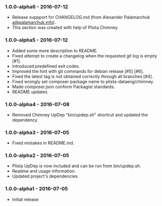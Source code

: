 ### 1.0.0-alpha6 - 2016-07-12

  * Release suppport for CHANGELOG.md (from Alexander Palamarchuk <a@palamarchuk.info>).
  * This section was created with help of Plista Chimney.

### 1.0.0-alpha5 - 2016-07-12

  * Added some more description to README.
  * Fixed attempt to create a changelog when the requested git log is empty [#1].
  * Introduced predefined exit codes.
  * Improved the hint with git commands for debian release [#5] [#6].
  * Fixed the latest tag is not obtained correctly through all branches [#4].
  * Fixed wrongly set composer package name to plista-dataeng/chimney.
  * Made composer.json conform Packagist standards.
  * README updates.

### 1.0.0-alpha4 - 2016-07-08

  * Removed Chimney UpDep "bin/updep.sh" shortcut and updated the dependency.

### 1.0.0-alpha3 - 2016-07-05

  * Fixed mistakes in README.md.

### 1.0.0-alpha2 - 2016-07-05

  * Plista UpDep is now included and can be run from bin/updep.sh.
  * Readme and usage information.
  * Updated project's dependencies.

### 1.0.0-alpha1 - 2016-07-05

  * Initial release